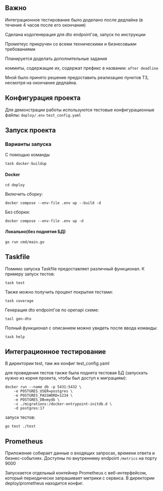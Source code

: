 ## Важно

Интеграционное тестирование было доделано после дедлайна (в течение 4 часов после его окончания)

Сделана кодогенерация для dto endpoint'ов, запуск по инструкции

Прометеус прикручен со всеми техническими и бизнесовыми требованиями

Планируется доделать дополнительные задания

коммиты, содержащие их, содержат префикс в названии: `after deadline`

Мной было принято решение предоставить реализацию пунктов ТЗ, несмотря на окончание дедлайна.

## Конфигурация проекта

Для демонстрации работы используются тестовые конфигурационные файлы:
`deploy/.env`
`test_config.yaml`

## Запуск проекта

### Варианты запуска

С помощью команды 

```shell
task docker-buildup 
```

#### Docker

```shell
cd deploy
```
Включить сборку:
```shell
docker compose --env-file .env up --build -d
```
Без сборки:
```shell
docker compose --env-file .env up -d
```
#### Локально(без поднятия БД)

```shell
go run cmd/main.go
```

## Taskfile

Помимо запуска Taskfile предоставляет различный функционал. К примеру запуск тестов:

```shell
task test
```

Также можно получить процент покрытия тестами:


```shell
task coverage
```

Генерация dto endpoint'ов по openapi схеме:
```shell
tasl gen-dto
```


Полный функционал с описанием можно увидеть после ввода команды:

```shell
task help
```
## Интеграционное тестирование
В директории test, там же конфиг test_config.yaml

для проведения тестов также была поднята тестовая БД (запускать нужно из корня проекта, чтобы был доступ к миграциям):

```shell
docker run --name db -p 5431:5432 \
    -e POSTGRES_USER=postgres \
    -e POSTGRES_PASSWORD=1234 \
    -e POSTGRES_DB=mydb \
    -v ./migrations:/docker-entrypoint-initdb.d \
    -d postgres:17
```

запуск тестов:

```shell
go test ./test 
```

## Prometheus

Приложение собирает данные о входящих запросах, времени ответа и бизнес-событиях. Доступны по внутреннему endpoint `/metrics` на порту 9000

Запускается отдельный контейнер Prometheus c веб-интерфейсом, который периодически запрашивает метрики с сервиса. В директории deploy/prometheus находится конфиг.
